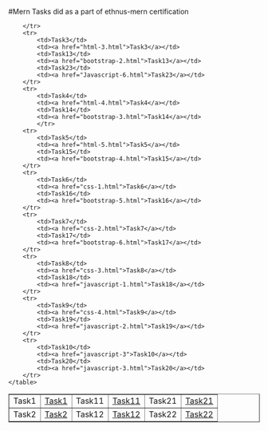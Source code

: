 #Mern
Tasks did as a part of ethnus-mern certification

<html>
<body>
    <table border="1" cellpadding="10" cellspacing="1">
        <tr>
            <td>Task1</td>
            <td><a href="html-1.html">Task1</a></td>
             <td>Task11</td>
            <td><a href="css-6.html">Task11</a></td>
            <td>Task21</td>
            <td><a href="javascript-4.html">Task21</a></td>
        </tr>
        <tr>
            <td>Task2</td>
            <td><a href="html-2.html">Task2</a></td>
            <td>Task12</td>
            <td><a href="bootstrap-1.html">Task12</a></td>
            <td>Task22</td>
            <td><a href="javascript-5.html">Task22</a></td>
             
        </tr>
        <tr>
            <td>Task3</td>
            <td><a href="html-3.html">Task3</a></td>
            <td>Task13</td>
            <td><a href="bootstrap-2.html">Task13</a></td>
            <td>Task23</td>
            <td><a href="Javascript-6.html">Task23</a></td>
        </tr>
        <tr>
            <td>Task4</td>
            <td><a href="html-4.html">Task4</a></td>
            <td>Task14</td>
            <td><a href="bootstrap-3.html">Task14</a></td>
            </tr>
        <tr>
            <td>Task5</td>
            <td><a href="html-5.html">Task5</a></td>
            <td>Task15</td>
            <td><a href="bootstrap-4.html">Task15</a></td>
        </tr>
        <tr>
            <td>Task6</td>
            <td><a href="css-1.html">Task6</a></td>
            <td>Task16</td>
            <td><a href="bootstrap-5.html">Task16</a></td>
        </tr>
        <tr>
            <td>Task7</td>
            <td><a href="css-2.html">Task7</a></td>
            <td>Task17</td>
            <td><a href="bootstrap-6.html">Task17</a></td>
        </tr>
        <tr>
            <td>Task8</td>
            <td><a href="css-3.html">Task8</a></td>
            <td>Task18</td>
            <td><a href="javascript-1.html">Task18</a></td>
        </tr>
        <tr>
            <td>Task9</td>
            <td><a href="css-4.html">Task9</a></td>
            <td>Task19</td>
            <td><a href="javascript-2.html">Task19</a></td>
        </tr>
        <tr>
            <td>Task10</td>
            <td><a href="javascript-3">Task10</a></td>
            <td>Task20</td>
            <td><a href="javascript-3.html">Task20</a></td>
        </tr>
    </table>
</body>
</html>
